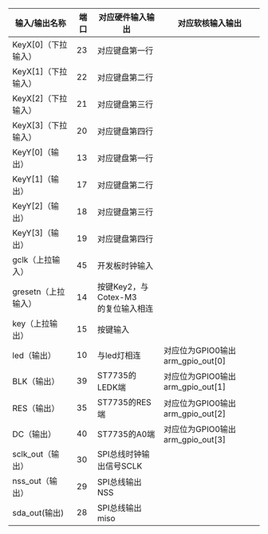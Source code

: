 |输入/输出名称| 端口|对应硬件输入输出|对应软核输入输出|
| ---- | ---- | ---- | --- |
|KeyX[0]（下拉输入）|23|对应键盘第一行|
|KeyX[1]（下拉输入）|22|对应键盘第二行|
|KeyX[2]（下拉输入）|21|对应键盘第三行|
|KeyX[3]（下拉输入）|20|对应键盘第四行|
|KeyY[0]（输出）|13|对应键盘第一行|
|KeyY[1]（输出）|17|对应键盘第二行|
|KeyY[2]（输出）|18|对应键盘第三行|
|KeyY[3]（输出）|19|对应键盘第四行|
|gclk（上拉输入）|45|开发板时钟输入|
|gresetn（上拉输入）|14|按键Key2，与Cotex-M3 </br> 的复位输入相连|
|key（上拉输出）|15|按键输入|
|led（输出）|10|与led灯相连|对应位为GPIO0输出arm_gpio_out[0]|
|BLK（输出）|39|ST7735的LEDK端|对应位为GPIO0输出arm_gpio_out[1]|
|RES（输出）|35|ST7735的RES端|对应位为GPIO0输出arm_gpio_out[2]|
|DC（输出）|40|ST7735的A0端|对应位为GPIO0输出arm_gpio_out[3]|
|sclk_out（输出）|30|SPI总线时钟输出信号SCLK||
|nss_out（输出）|29|SPI总线输出NSS||
|sda_out(输出)|28|SPI总线输出miso||
